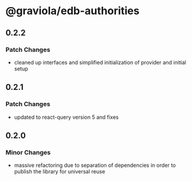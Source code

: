 # @graviola/edb-authorities

## 0.2.2

### Patch Changes

- cleaned up interfaces and simplified initialization of provider and initial setup

## 0.2.1

### Patch Changes

- updated to react-query version 5 and fixes

## 0.2.0

### Minor Changes

- massive refactoring due to separation of dependencies in order to publish the library for universal reuse
